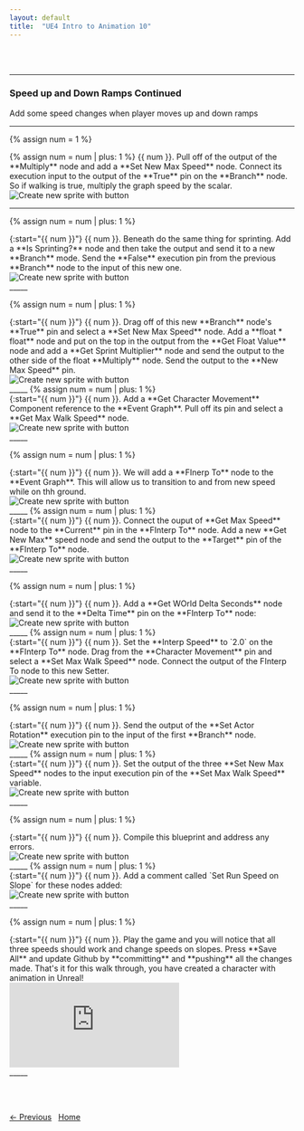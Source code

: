```yaml
---
layout: default
title:  "UE4 Intro to Animation 10"
---
```


<br><br>

_____ 

### Speed up and Down Ramps Continued
Add some speed changes when player moves up and down ramps


_____ 

{% assign num = 1 %}
<div class = "row">
<div class="col-12 col-lg-4 col align-self-center">
<div markdown = "1">
{% assign num = num | plus: 1 %}
{{ num }}. Pull off of the output of the **Multiply** node and add a **Set New Max Speed** node.  Connect its execution input to the output of the **True** pin on the **Branch** node.  So if walking is true, multiply the graph speed by the scalar.
</div>
</div>
<div class="col-12 col-lg-8">
<img src="images/SetWalkNewMaxSpeed.jpg"  class= "img-fluid"  alt="Create new sprite with button">  
</div>
</div>

_____ 

{% assign num = num | plus: 1 %}
<div class = "row">
<div class="col-12 col-lg-4 col align-self-center">
<div markdown = "1">
{:start="{{ num }}"}
{{ num }}. Beneath do the same thing for sprinting.  Add a **Is Sprinting?** node and then take the output and send it to a new **Branch** mode.  Send the **False** execution pin from the previous **Branch** node to the input of this new one.
</div>
</div>
<div class="col-12 col-lg-8">
<img src="images/RepeaseForIsSprinting.jpg"  class= "img-fluid"  alt="Create new sprite with button">  
</div>
</div>
_____ 

{% assign num = num | plus: 1 %}
<div class = "row">
<div class="col-12 col-lg-4 col align-self-center">
<div markdown = "1">
{:start="{{ num }}"}
{{ num }}. Drag off of this new **Branch** node's **True** pin and select a **Set New Max Speed** node.  Add a **float * float** node and put on the top in the output from the **Get Float Value** node and add a **Get Sprint Multiplier** node and send the output to the other side of the float **Multiply** node.  Send the output to the **New Max Speed** pin.
</div>
</div>
<div class="col-12 col-lg-8">
<img src="images/FinishForSprinting.jpg"  class= "img-fluid"  alt="Create new sprite with button">  
</div>
</div>
_____ 
{% assign num = num | plus: 1 %}
<div class = "row">
<div class="col-12 col-lg-4 col align-self-center">
<div markdown = "1">
{:start="{{ num }}"}
{{ num }}. Add a **Get Character Movement** Component reference to the **Event Graph**.  Pull off its pin and select a **Get Max Walk Speed** node.
</div>
</div>
<div class="col-12 col-lg-8">
<img src="images/GetNewMaxSpeedToLerpFrom.jpg"  class= "img-fluid"  alt="Create new sprite with button">  
</div>
</div>
_____ 

{% assign num = num | plus: 1 %}
<div class = "row">
<div class="col-12 col-lg-4 col align-self-center">
<div markdown = "1">
{:start="{{ num }}"}
{{ num }}. We will add a **FInerp To** node to the **Event Graph**.  This will allow us to transition to and from new speed while on thh ground.
</div>
</div>
<div class="col-12 col-lg-8">
<img src="images/FloatInterpret.jpg"  class= "img-fluid"  alt="Create new sprite with button">  
</div>
</div>
_____ 
{% assign num = num | plus: 1 %}
<div class = "row">
<div class="col-12 col-lg-4 col align-self-center">
<div markdown = "1">
{:start="{{ num }}"}
{{ num }}. Connect the ouput of **Get Max Speed** node to the **Current** pin in the **FInterp To** node.  Add a new **Get New Max** speed node and send the output to the **Target** pin of the **FInterp To** node.
</div>
</div>
<div class="col-12 col-lg-8">
<img src="images/NewMaxSpeedIUsed.jpg"  class= "img-fluid"  alt="Create new sprite with button">  
</div>
</div>
_____ 

{% assign num = num | plus: 1 %}
<div class = "row">
<div class="col-12 col-lg-4 col align-self-center">
<div markdown = "1">
{:start="{{ num }}"}
{{ num }}. Add a **Get WOrld Delta Seconds** node and send it to the **Delta Time** pin on the **FInterp To** node:
</div>
</div>
<div class="col-12 col-lg-8">
<img src="images/AddGetWorldDeltaNode.jpg"  class= "img-fluid"  alt="Create new sprite with button">  
</div>
</div>
_____ 
{% assign num = num | plus: 1 %}
<div class = "row">
<div class="col-12 col-lg-4 col align-self-center">
<div markdown = "1">
{:start="{{ num }}"}
{{ num }}. Set the **Interp Speed** to `2.0` on the **FInterp To** node.  Drag from the **Character Movement** pin and select a **Set Max Walk Speed** node. Connect the output of the FInterp To node to this new Setter.
</div>
</div>
<div class="col-12 col-lg-8">
<img src="images/SetMaxWalkSpeed.jpg"  class= "img-fluid"  alt="Create new sprite with button">  
</div>
</div>
_____ 

{% assign num = num | plus: 1 %}
<div class = "row">
<div class="col-12 col-lg-4 col align-self-center">
<div markdown = "1">
{:start="{{ num }}"}
{{ num }}. Send the output of the **Set Actor Rotation** execution pin to the input of the first **Branch** node.
</div>
</div>
<div class="col-12 col-lg-8">
<img src="images/FirstBranchExecPin.jpg"  class= "img-fluid"  alt="Create new sprite with button">  
</div>
</div>
_____ 
{% assign num = num | plus: 1 %}
<div class = "row">
<div class="col-12 col-lg-4 col align-self-center">
<div markdown = "1">
{:start="{{ num }}"}
{{ num }}. Set the output of the three **Set New Max Speed** nodes to the input execution pin of the **Set Max Walk Speed** variable.
</div>
</div>
<div class="col-12 col-lg-8">
<img src="images/SetNewToMax.jpg"  class= "img-fluid"  alt="Create new sprite with button">  
</div>
</div>
_____ 

{% assign num = num | plus: 1 %}
<div class = "row">
<div class="col-12 col-lg-4 col align-self-center">
<div markdown = "1">
{:start="{{ num }}"}
{{ num }}. Compile this blueprint and address any errors.
</div>
</div>
<div class="col-12 col-lg-8">
<img src="images/SetMaxWalkSpeedTarget.jpg"  class= "img-fluid"  alt="Create new sprite with button">  
</div>
</div>
_____ 
{% assign num = num | plus: 1 %}
<div class = "row">
<div class="col-12 col-lg-4 col align-self-center">
<div markdown = "1">
{:start="{{ num }}"}
{{ num }}. Add a comment called `Set Run Speed on Slope` for these nodes added:
</div>
</div>
<div class="col-12 col-lg-8">
<img src="images/SetRunSprintOnSlope.jpg"  class= "img-fluid"  alt="Create new sprite with button">  
</div>
</div>
_____ 

{% assign num = num | plus: 1 %}
<div class = "row">
<div class="col-12 col-lg-4 col align-self-center">
<div markdown = "1">
{:start="{{ num }}"}
{{ num }}. Play the game and you will notice that all three speeds should work and change speeds on slopes. Press **Save All** and update Github by **committing** and **pushing** all the changes made. That's it for this walk through, you have created a character with animation in Unreal!
</div>
</div>
<div class="col-12 col-lg-8">
<div class="embed-responsive embed-responsive-16by9">
<iframe class="embed-responsive-item" src="https://www.youtube.com/embed/zjc3TC-Hp5s?autoplay=1&rel=0&controls=0&amp&showinfo=0&version=3&loop=1&playlist=zjc3TC-Hp5s" frameborder="0" allowfullscreen></iframe>
</div>
</div>
</div>
_____ 

<br><br>

[<- Previous](Intro-To-Animation-12.html)&nbsp;&nbsp;&nbsp;[Home](../index.html)&nbsp;&nbsp;&nbsp;
<br />  
<br />  
<br />  